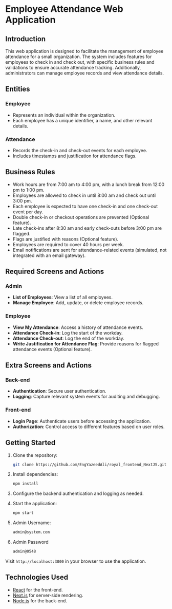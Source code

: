# Employee Attendance Web Application

## Introduction

This web application is designed to facilitate the management of employee attendance for a small organization. The system includes features for employees to check in and check out, with specific business rules and validations to ensure accurate attendance tracking. Additionally, administrators can manage employee records and view attendance details.

## Entities

### Employee

- Represents an individual within the organization.
- Each employee has a unique identifier, a name, and other relevant details.

### Attendance

- Records the check-in and check-out events for each employee.
- Includes timestamps and justification for attendance flags.

## Business Rules

- Work hours are from 7:00 am to 4:00 pm, with a lunch break from 12:00 pm to 1:00 pm.
- Employees are allowed to check in until 8:00 am and check out until 3:00 pm.
- Each employee is expected to have one check-in and one check-out event per day.
- Double check-in or checkout operations are prevented (Optional feature).
- Late check-ins after 8:30 am and early check-outs before 3:00 pm are flagged.
- Flags are justified with reasons (Optional feature).
- Employees are required to cover 40 hours per week.
- Email notifications are sent for attendance-related events (simulated, not integrated with an email gateway).

## Required Screens and Actions

### Admin

- **List of Employees**: View a list of all employees.
- **Manage Employee**: Add, update, or delete employee records.

### Employee

- **View My Attendance**: Access a history of attendance events.
- **Attendance Check-in**: Log the start of the workday.
- **Attendance Check-out**: Log the end of the workday.
- **Write Justification for Attendance Flag**: Provide reasons for flagged attendance events (Optional feature).

## Extra Screens and Actions

### Back-end

- **Authentication**: Secure user authentication.
- **Logging**: Capture relevant system events for auditing and debugging.

### Front-end

- **Login Page**: Authenticate users before accessing the application.
- **Authorization**: Control access to different features based on user roles.

## Getting Started

1. Clone the repository:

   ```bash
   git clone https://github.com/EngYazeedAli/royal_frontend_NextJS.git
   ```

2. Install dependencies:

   ```bash
   npm install
   ```

3. Configure the backend authentication and logging as needed.

4. Start the application:

   ```bash
   npm start
   ```
5. Admin Username:
   
   ```bash
   admin@system.com
   ```
7. Admin Password

    ```bash
   admin@0548
   ```   

Visit `http://localhost:3000` in your browser to use the application.

## Technologies Used

- [React](https://reactjs.org/) for the front-end.
- [Next.js](https://nextjs.org/) for server-side rendering.
- [Node.js](https://nodejs.org/) for the back-end.
